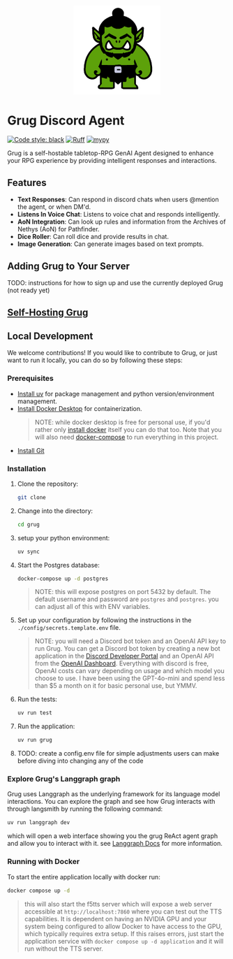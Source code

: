 <p align="center">
  <a href="./"><img src="./docs/assets/grug.png" alt="Grug" width="200"></a>
</p>

# Grug Discord Agent

[![Code style: black](https://img.shields.io/badge/code%20style-black-000000.svg)](https://github.com/psf/black)
[![Ruff](https://img.shields.io/endpoint?url=https://raw.githubusercontent.com/astral-sh/ruff/main/assets/badge/v2.json)](https://github.com/astral-sh/ruff)
[![mypy](https://img.shields.io/badge/mypy-checked-blue)](https://github.com/python/mypy)

Grug is a self-hostable tabletop-RPG GenAI Agent designed to enhance your RPG experience by providing intelligent
responses and interactions.

## Features

- **Text Responses**: Can respond in discord chats when users @mention the agent, or when DM'd.
- **Listens In Voice Chat**: Listens to voice chat and responds intelligently.
- **AoN Integration**: Can look up rules and information from the Archives of Nethys (AoN) for Pathfinder.
- **Dice Roller**: Can roll dice and provide results in chat.
- **Image Generation**: Can generate images based on text prompts.

## Adding Grug to Your Server

TODO: instructions for how to sign up and use the currently deployed Grug (not ready yet)

## [Self-Hosting Grug](docs/self_hosting.md)

## Local Development

We welcome contributions! If you would like to contribute to Grug, or just want to run it locally, you can do so by
following these steps:

### Prerequisites

- [Install uv](https://docs.astral.sh/uv/getting-started/installation/#installing-uv) for package management and python
  version/environment management.
- [Install Docker Desktop](https://www.docker.com/products/docker-desktop/) for containerization.
  > NOTE: while docker desktop is free for personal use, if you'd rather only
  > [install docker](https://docs.docker.com/get-started/get-docker/) itself you can do that too. Note that you will
  > also need [docker-compose](https://docs.docker.com/compose/install/) to run everything in this project.
- [Install Git](https://git-scm.com/)

### Installation

1. Clone the repository:
   ```bash
   git clone
   ```
2. Change into the directory:
   ```bash
   cd grug
   ```
3. setup your python environment:
   ```bash
   uv sync
   ```
4. Start the Postgres database:
   ```bash
   docker-compose up -d postgres
   ```
   > NOTE: this will expose postgres on port 5432 by default. The default username and password are `postgres` and
   > `postgres`. you can adjust all of this with ENV variables.

5. Set up your configuration by following the instructions in the `./config/secrets.template.env` file.
   > NOTE: you will need a Discord bot token and an OpenAI API key to run Grug. You can get a Discord bot token by
   > creating a new bot application in the [Discord Developer Portal](https://discord.com/developers/applications)
   > and an OpenAI API from the [OpenAI Dashboard](https://platform.openai.com/api-keys). Everything with discord is
   > free, OpenAI costs can vary depending on usage and which model you choose to use. I have been using the
   > GPT-4o-mini and spend less than $5 a month on it for basic personal use, but YMMV.

6. Run the tests:
   ```bash
   uv run test
   ```
7. Run the application:
   ```bash
   uv run grug
   ```
8. TODO: create a config.env file for simple adjustments users can make before diving into changing any of the code

### Explore Grug's Langgraph graph

Grug uses Langgraph as the underlying framework for its language model interactions. You can explore the graph and
see how Grug interacts with through langsmith by running the following command:

```bash
uv run langgraph dev
```

which will open a web interface showing you the grug ReAct agent graph and allow you to interact with it.  see
[Langgraph Docs](https://langchain-ai.github.io/langgraph/) for more information.

### Running with Docker

To start the entire application locally with docker run:

```bash
docker compose up -d
```

> this will also start the f5tts server which will expose a web server accessible at `http://localhost:7860` where you
> can test out the TTS capabilities. It is dependent on having an NVIDIA GPU and your system being configured to
> allow Docker to have access to the GPU, which typically requires extra setup. If this raises errors, just start the
> application service with `docker compose up -d application` and it will run without the TTS server.

